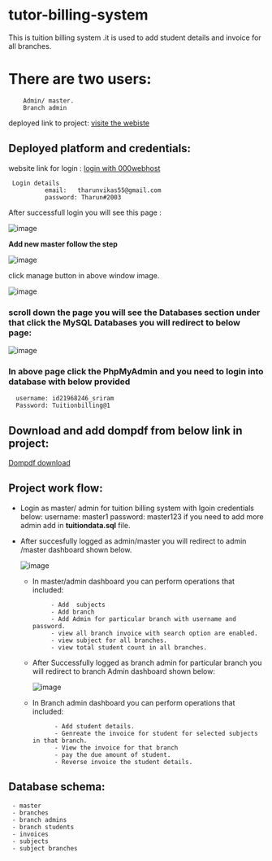 # tutor-billing-system
This is tuition billing system .it is used to add student details and invoice for all branches.
  # There are two users:
 
        Admin/ master.
        Branch admin

deployed link to project: [visite the webiste](https://tuitionmanagetharun.000webhostapp.com/master_login.php)

## Deployed platform and credentials:

   website link for login : [login with 000webhost](https://in.000webhost.com/cpanel-login)
     
     Login details
              email:   tharunvikas55@gmail.com
              password: Tharun#2003
After successfull login you will see this page :

![image](https://github.com/user-attachments/assets/899d58cc-007f-472e-91dc-8491df1c7f8b)


**Add new master follow the step**

  ![image](https://github.com/user-attachments/assets/6e796438-b51a-4052-9b15-837fbaa1be63)

  click manage button in above window image.

  ![image](https://github.com/user-attachments/assets/acfe13d5-4378-4b72-9091-2bd55bec4418)
  

  ### scroll down the page  you will see the Databases section   under that click the MySQL Databases  you will redirect to below page:
  

  ![image](https://github.com/user-attachments/assets/43780b6e-19dd-4bf7-937e-d4ae941a581f)


  ### In above page click the PhpMyAdmin and you need to login into database with below provided

      username: id21968246_sriram
      Password: Tuitionbilling@1

      




## Download and add dompdf  from below link in project:

[Dompdf download]( https://github.com/dompdf/dompdf/releases)
## Project work flow:

  - Login as master/ admin for tuition billing system  with lgoin credentials below:
       username: master1
       password: master123
     if you need to add more admin add in **tuitiondata.sql** file.
  - After succesfully logged as admin/master  you will redirect to admin /master dashboard shown below.
    
       ![image](https://github.com/user-attachments/assets/c14a74b6-944c-461b-b71b-bc9ade5aa736)

    - In master/admin dashboard you can perform operations that included:
                  
               - Add  subjects
               - Add branch
               - Add Admin for particular branch with username and password.
               - view all branch invoice with search option are enabled.
               - view subject for all branches.
               - view total student count in all branches.
      
    - After Successfully logged as branch admin for particular branch you will redirect to branch Admin dashboard shown below:
      
         ![image](https://github.com/user-attachments/assets/99dead0d-5e96-4d1f-8807-9e2a035e6ba2)
      
    - In Branch admin dashboard you can perform operations that included:

                - Add student details.
                - Genreate the invoice for student for selected subjects in that branch.
                - View the invoice for that branch
                - pay the due amount of student.
                - Reverse invoice the student details.

   ## Database schema:
     - master
     - branches
     - branch admins
     - branch students
     - invoices
     - subjects
     - subject branches
       
    

